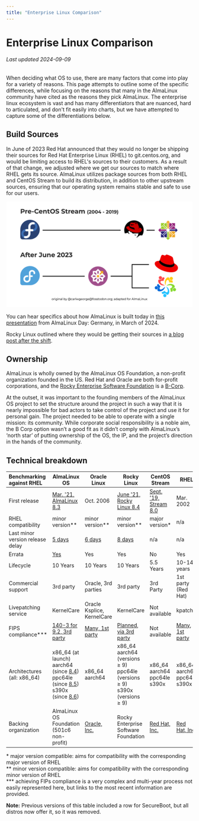 ```yaml
---
title: "Enterprise Linux Comparison"
---
```


# Enterprise Linux Comparison

###### Last updated 2024-09-09

When deciding what OS to use, there are many factors that come into play for a variety of reasons. This page attempts to outline some of the specific differences, while focusing on the reasons that many in the AlmaLinux community have cited as the reasons they pick AlmaLinux. The enterprise linux ecosystem is vast and has many differentiators that are nuanced, hard to articulated, and don't fit easily into charts, but we have attempted to capture some of the differentiations below.

## Build Sources

In June of 2023 Red Hat announced that they would no longer be shipping their sources for Red Hat Enterprise Linux (RHEL) to git.centos.org, and would be limiting access to RHEL's sources to their customers. As a result of that change, we adjusted where we get our sources to match where RHEL gets its source. AlmaLinux utilizes package sources from both RHEL and CentOS Stream to build its distribution, in addition to other upstream sources, ensuring that our operating system remains stable and safe to use for our users.

![Build pipeline image](/images/2023.updated.almafedoraRedhatoverview.png)

You can hear specifics about how AlmaLinux is built today in [this presentation](https://www.youtube.com/watch?v=aMvI5E9-LYI) from AlmaLinux Day: Germany, in March of 2024.

Rocky Linux outlined where they would be getting their sources in [a blog post after the shift](https://rockylinux.org/news/keeping-open-source-open).

## Ownership

AlmaLinux is wholly owned by the AlmaLinux OS Foundation, a non-profit organization founded in the US. Red Hat and Oracle are both for-profit corporations, and the [Rocky Enterprise Software Foundation][resf.link] is a [B-Corp](https://en.wikipedia.org/wiki/Benefit_corporation).

At the outset, it was important to the founding members of the AlmaLinux OS project to set the structure around the project in such a way that it is nearly impossible for bad actors to take control of the project and use it for personal gain. The project needed to be able to operate with a single mission: its community. While corporate social responsibility is a noble aim, the B Corp option wasn’t a good fit as it didn’t comply with AlmaLinux’s ‘north star’ of putting ownership of the OS, the IP, and the project’s direction in the hands of the community.

## Technical breakdown

| Benchmarking against RHEL        | AlmaLinux OS                                                                                                                                  | Oracle Linux                   | Rocky Linux                                                                                 | CentOS Stream                                    | RHEL                                             |
| :------------------------------- | --------------------------------------------------------------------------------------------------------------------------------------------- | ------------------------------ | ------------------------------------------------------------------------------------------- | ------------------------------------------------ | ------------------------------------------------ |
| First release                    | [Mar. '21, AlmaLinux 8.3][alma.initial]                                                                                                       | Oct. 2006                      | [June '21, Rocky Linux 8.4][rocky.initial]                                                  | [Sept. '19, Stream 8.0][stream.initial]          | Mar. 2002                                        |
| RHEL compatibility               | minor version\*\*                                                                                                                             | minor version\*\*              | minor version\*\*                                                                           | major version\*                                  | n/a                                              |
| Last minor version release delay | [5 days][alma9.4]                                                                                                                             | [6 days][oracle9.4]            | [8 days][rocky9.4]                                                                          | n/a                                              | n/a                                              |
| Errata                           | [Yes](https://errata.almalinux.org/)                                                                                                          | Yes                            | Yes                                                                                         | No                                               | Yes                                              |
| Lifecycle                        | 10 Years                                                                                                                                      | 10 Years                       | 10 Years                                                                                    | 5.5 Years                                        | 10-14 years                                      |
| Commercial support               | 3rd party                                                                                                                                     | Oracle, 3rd parties            | 3rd party                                                                                   | 3rd Party                                        | 1st party (Red Hat)                              |
| Livepatching service             | KernelCare                                                                                                                                    | Oracle Ksplice, KernelCare     | KernelCare                                                                                  | Not available                                    | kpatch                                           |
| FIPS compliance\*\*\*            | [140-3 for 9.2, 3rd party][almalinux.fips]                                                                                                    | [Many, 1st party][oracle.fips] | [Planned, via 3rd party][rocky.fips]                                                        | Not available                                    | [Many, 1st party][RHEL.fips]                     |
| Architectures (all: x86_64)      | x86_64 (at launch) <br /> aarch64 (since [8.4][alma.aarch]) <br /> ppc64le (since [8.5][alma.ppc])<br />s390x (since [8.6][alma.s390x])<br /> | x86_64 <br /> aarch64          | x86_64 <br />aarch64 (versions ≥ 9)<br /> ppc64le (versions ≥ 9)<br /> s390x (versions ≥ 9) | x86_64 <br />aarch64 <br /> ppc64le <br /> s390x | x86_64 <br />aarch64 <br /> ppc64le <br /> s390x |
| Backing organization             | AlmaLinux OS Foundation (501c6 non-profit)                                                                                                    | [Oracle, Inc.][oracle.link]    | Rocky Enterprise Software Foundation                                                        | [Red Hat, Inc.][redhat.link]                     | [Red Hat, Inc.][centos.link]                     |

\* major version compatible: aims for compatibility with the corresponding major version of RHEL<br />
** minor version compatible: aims for compatibility with the corresponding minor version of RHEL<br /> \*** achieving FIPs compliance is a very complex and multi-year process not easily represented here, but links to the most recent information are provided.

**Note:** Previous versions of this table included a row for SecureBoot, but all distros now offer it, so it was removed.

[binary]: https://almalinux.org/blog/future-of-almalinux/
[oracleabi]: https://www.oracle.com/news/announcement/blog/keep-linux-open-and-free-2023-07-10/
[acg]: https://access.redhat.com/articles/rhel8-abi-compatibility
[alma9.4]: https://almalinux.org/blog/2024-05-06-announcing-94-stable/
[oracle9.4]: https://docs.oracle.com/en/operating-systems/oracle-linux/9/relnotes9.4/
[rocky9.4]: https://rockylinux.org/news/rocky-linux-9-4-ga-release
[alma.initial]: https://almalinux.org/blog/almalinux-os-stable-release-is-live/
[rocky.initial]: https://rockylinux.org/news/rocky-linux-8-4-ga-release
[stream.initial]: https://lists.centos.org/pipermail/centos-announce/2019-September/023449.html
[alma.aarch]: https://almalinux.org/blog/almalinux-os-8-4-for-arm-aarch64-now-available/
[alma.ppc]: https://almalinux.org/blog/almalinux-for-powerpc-85-stable-now-available/
[alma.s390x]: https://almalinux.org/blog/how-we-built-almalinux-86-for-s390x/
[oracle.link]: https://www.oracle.com/
[resf.link]: https://www.resf.org/faq/is-resf-nonprofit
[redhat.link]: https://www.redhat.com/
[centos.link]: https://www.centos.org/about/
[almalinux.fips]: https://almalinux.org/blog/2023-09-19-fips-validation-for-almalinux/
[oracle.fips]: https://www.oracle.com/corporate/security-practices/assurance/development/external-security-evaluations/fips/certifications.html
[rocky.fips]: https://rockylinux.org/news/certifications-fips-2022-06-11
[RHEL.fips]: https://access.redhat.com/articles/compliance_activities_and_gov_standards#fips-140-2-and-fips-140-3-2
